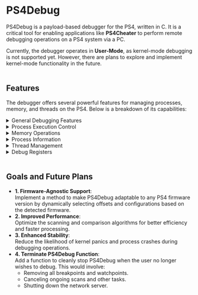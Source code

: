 # PS4Debug
PS4Debug is a payload-based debugger for the PS4, written in C. It is a critical tool for enabling applications like **PS4Cheater** to perform remote debugging operations on a PS4 system via a PC.

Currently, the debugger operates in **User-Mode**, as kernel-mode debugging is not supported yet. However, there are plans to explore and implement kernel-mode functionality in the future.
<br><br>

## Features

The debugger offers several powerful features for managing processes, memory, and threads on the PS4. Below is a breakdown of its capabilities:

<details>
  <summary>General Debugging Features</summary>

- **Debugger is able to**:
  - Add, remove, and manage both software and hardware breakpoints.
  - Monitor specific memory addresses for read/write access using watchpoints.
  
</details>

<details>
  <summary>Process Execution Control</summary>
  
- **Debugger is able to**:
  - Pause the execution of a process (causes the game to freeze on the screen).  
  - Resume a paused process.  
  - Terminate a process by forcefully ending its execution.  
  - Execute instructions one at a time after a breakpoint is hit (Single-Step Execution), allowing for detailed analysis of program behavior.

</details>

<details>
  <summary>Memory Operations</summary>
  
- **Debugger is able to**:
  - Read memory from a process: Allowing access to data stored in the process’s memory.  
  - Write memory to a process: Modifying the values stored in the process’s memory.  
  - View the memory layout of a process: And inspect its memory regions and protections.

</details>

<details>
  <summary>Process Information</summary>
  
- **Debugger is able to**:
  - Retrieve metadata of running processes: Such as their process IDs (PIDs), names, paths, and other relevant details.

</details>

<details>
  <summary>Thread Management</summary>
  
- **Debugger is able to**:
  - pause individual threads within a process.  
  - resume paused threads.  
  - inspect thread details: including their state and register values.

</details>

<details>
  <summary>Debug Registers</summary>
  
- **Debugger is able to**:
  - access and control CPU debug registers: enabling advanced breakpoint and watchpoint handling.

</details>
<br>

## Goals and Future Plans
- **1. Firmware-Agnostic Support**:  
  Implement a method to make PS4Debug adaptable to any PS4 firmware version by dynamically selecting offsets and configurations based on the detected firmware.  
- **2. Improved Performance**:  
  Optimize the scanning and comparison algorithms for better efficiency and faster processing.  
- **3. Enhanced Stability**:  
  Reduce the likelihood of kernel panics and process crashes during debugging operations.  
- **4. Terminate PS4Debug Function**:  
  Add a function to cleanly stop PS4Debug when the user no longer wishes to debug. This would involve:  
  - Removing all breakpoints and watchpoints.  
  - Canceling ongoing scans and other tasks.  
  - Shutting down the network server.  

